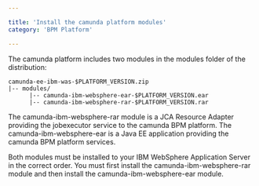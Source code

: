 ```yaml
---

title: 'Install the camunda platform modules'
category: 'BPM Platform'

---
```



The camunda platform includes two modules in the modules folder of the distribution:

```
camunda-ee-ibm-was-$PLATFORM_VERSION.zip
|-- modules/
      |-- camunda-ibm-websphere-ear-$PLATFORM_VERSION.ear
      |-- camunda-ibm-websphere-rar-$PLATFORM_VERSION.rar

```

The camunda-ibm-websphere-rar module is a JCA Resource Adapter providing the jobexecutor service to the camunda BPM platform.
The camunda-ibm-websphere-ear is a Java EE application providing the camunda BPM platform services.

Both modules must be installed to your IBM WebSphere Application Server in the correct order. You must first install the camunda-ibm-websphere-rar module and then install the camunda-ibm-websphere-ear module.
